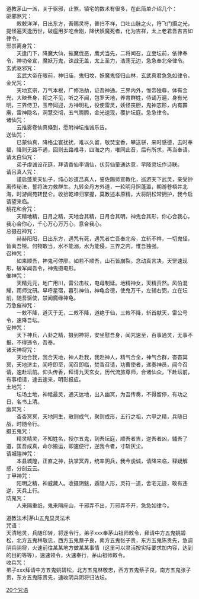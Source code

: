道教茅山一派，关于驱邪，止煞，镇宅的数术有很多，在此简单介绍几个：  
驱邪煞咒：  
　　敕敕洋洋，日出东方，吾赐灵符，普扫不祥，口吐山脉之火，符飞门摄之光，提怪遍天逢历世，破瘟用岁吃金刚，降伏妖魔死者，化为吉祥，太上老君吾吉吉如律令。  
邪祟离身咒：  
　　天逢门下，降魔大仙，摧魔伐恶，鹰犬当先，二将闻召，立至坛前，依律奉令，神功帝宣，魔妖万鬼，诛战无盖，太上圣力，浩荡无边，急急奉北帝律令。  
玄武驱邪咒：  
　　玄武大帝在眼前，神归庙，鬼归坟，妖魔鬼怪归山林，玄武真君急急如律令。  
金光咒：  
　　天地玄宗，万气本根，广修浩劫，证吾神通。三界内外，惟帝独尊，体有金光，大映吾身，视之不见，听之不闻，包罗天地，养育群姓，侍诵万遍，身有光明，三界侍卫，玉帝同迎，方神明礼，役使雷灵，妖怪丧胆，鬼神志形，内有霹雳，雷神隐名，洞慧交彻，五气腾腾，金光速现，覆护坛庭。急急律令。  
诸仙咒：  
　　云推雾卷仙真倏到，愿附神坛推诚乐告。  
送仙咒：  
　　已蒙仙真，降格尘寰扰扰，难以久留，敬焚宝香，攀送骈，来时感德，去时奉福，降则无路不通，回则去路难寻，四海之内，唯同此音，后有所求，再当奉请。  
请太白仙咒：  
　　弟子虔诚设花筵，拜请香仙李谪仙，伏劳仙童通达意，早降灵坛作诗联。  
请吕真人咒：  
　　谨启蓬莱天仙子，纯心妙道吕真人，誓佐踢师宣教化，巡游天下武灵，亲受钟离传秘法，誓将法力救群生。九转金丹方外道，一轮明月照蓬瀛，朝游苍梧并北海，时游阆苑转昆仑。收拾乾坤归掌握，莫教述本原精，大将阴松常拥护，我今启请望来临。  
桃花和合咒：  
　　天精地精，日月之精，天地合其精，日月合其明，神鬼合其形，你心合我心，我心合你心，千心万心万万心，意合我心。  
总摄召神咒：  
　　赫赫阳阳，日出东方，遇咒有死，遇咒者亡吾奉北帝，立斩不祥，一切鬼怪，皆离吾榜。何物敢当，水不能溺，水为能侵，三界之内，惟吾独强。  
召神咒：  
　　如来顺吾，神鬼可停廖。如若不顺吾，山石皆崩裂。念动真言决，天罡速现形，破军闻吾令，神鬼摄电形。  
催神咒：  
　　天精元元，地广用川，雷公击杖，电母制延。地精神女，天精贲然。风伯混耀，雨师沈研。早呼星宿，暮引神仙，神龟合德，使鬼万千，左辅右弼，立在坛前，随吾驱使，禁闻魔缘神龟。  
万急催神咒：  
　　一敕不降，道灭于无，二敕不降，道绝于仙，三敕不降，斩首献天，雷公号令，速降吾坛。  
安神咒：  
　　天下神兵，八卦之精，摄到神将，安坐慰吾身，闻咒速至，百事通灵，无事不报，不得违令，吾奉。  
诸天神将咒：  
　　天地合我，我合天地，神人赴我，我赴神人，精气合全，神气合群，杳杳冥冥，天地济主，闻呼即至，闻召即临，焚香召请，功曹使者，递奏神员，闻今召请，速赴坛前。仰头传香，拜请九天玄女，历代流旅尊师，合诸仙众，下赴坛前，有事相请，速去速来，明彰报应。  
土地咒：  
　　坛场土地，神祗最灵，通天达地，出入幽冥，为吾传奏，不得留停，有功之日，名书上清。  
幽冥咒：  
　　杳杳冥冥，天地同生，散则成气，聚则成形，五行之祖，六甲之精，兵随日战，时随令行。  
摄五鬼咒：  
　　精灵精灵，不知姓名，授尔五鬼，到吾坛庭，顺吾者吉，逆吾者凶，辅吾了道，匡吾成真，命尔搬运，即速便行，逆我令者，寸斩灰尘。  
请城隍神咒：  
　　本县城隍，正直之神，执掌冥界，统率阴兵，我今虔诚，请降来临，释疑解惑，分剖云云。  
丁甲神咒：  
　　阳明之精，神威藏人。收摄阴魅，遁隐人形，灵符一道，舍宅无迹，敢有违逆，天兵上行。  
防鬼咒：  
　　人来隔重纸，鬼来隔座山，千邪弄不出，万邪弄不开，急急如律今。  

道教法术|茅山五鬼显灵法术  
咒语：  
天清地灵，兵随印转，将逐令行，弟子xxx奉茅山祖师敕令，拜请中方五鬼姚碧松，北方五鬼林敬忠，西方五鬼蔡子良，南方五鬼张子贵，东方五鬼陈贵先，急调阴兵阴将，火速前往某某地方做某某事情（这里可以灵活按实际要求加内容，达到的目的等等），速速领令，火速奉行，茅山祖师敕令。  
收兵咒：  
弟子xxx拜请中方五鬼姚碧松，北方五鬼林敬忠，西方五鬼蔡子良，南方五鬼张子贵，东方五鬼陈贵先，速收阴兵阴将归法坛。  

[20个咒语](https://mbd.baidu.com/newspage/data/dtlandingsuper?nid=dt_4615156838003567043)

